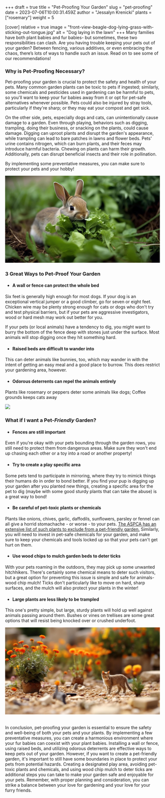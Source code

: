 +++
draft = true
title = "Pet-Proofing Your Garden"
slug = "pet-proofing"
date = 2023-07-06T10:00:31.459Z
author = "Jessalyn Krenicki"
plants = ["rosemary"]
weight = 5

[cover]
relative = true
image = "front-view-beagle-dog-lying-grass-with-sticking-out-tongue.jpg"
alt = "Dog laying in the lawn"
+++
Many families have both plant babies and fur babies- but sometimes, these two responsibilities can clash. Are you having trouble keeping your pets out of your garden? Between fencing, various additives, or even embracing the chaos, there’s lots of ways to handle such an issue. Read on to see some of our recommendations!

### Why is Pet-Proofing Necessary?

Pet-proofing your garden is crucial to protect the safety and health of your pets. Many common garden plants can be toxic to pets if ingested; similarly, some chemicals and pesticides used in gardening can be harmful to pets, so you'll want to keep your fur babies away from it or opt for pet-safe alternatives whenever possible. Pets could also be injured by stray tools, particularly if they're sharp; or they may eat your compost and get sick.

On the other side, pets, especially dogs and cats, can unintentionally cause damage to a garden. Even through playing, behaviors such as digging, trampling, doing their business, or snacking on the plants, could cause damage. Digging can uproot plants and disrupt the garden's appearance, while trampling can lead to bare patches in lawns and flower beds. Pets' urine contains nitrogen, which can burn plants, and their feces may introduce harmful bacteria. Chewing on plants can harm their growth. Additionally, pets can disrupt beneficial insects and their role in pollination.

By implementing some preventative measures, you can make sure to protect your pets and your hobby!

![](contented-rabbit-happily-munching-fresh-greens-ai-generated.jpg)

### 3 Great Ways to Pet-Proof Your Garden

* #### A wall or fence can protect the whole bed

Six feet is generally high enough for most dogs. If your dog is an exceptional vertical jumper or a good climber, go for seven or eight feet. Chicken wire may be plenty strong enough for cats or dogs who don't try and test physical barriers, but if your pets are aggressive investigators, wood or hard mesh may work out better for you.

If your pets (or local animals) have a tendency to dig, you might want to burry the bottom of the fence deep with stones just under the surface. Most animals will stop digging once they hit something hard.

* #### Raised beds are difficult to wander into

This can deter animals like bunnies, too, which may wander in with the intent of getting an easy meal and a good place to burrow. This does restrict your gardening area, however.

* #### Odorous deterrents can repel the animals entirely

Plants like rosemary or peppers deter some animals like dogs; Coffee grounds keeps cats away

![](whats-down-here-high-angle-shot-adorable-young-jack-russell-digging-hole-ground-outside.jpg)

### What if I want a Pet-*Friendly* Garden?

* #### Fences are still important

Even if you're okay with your pets bounding through the garden rows, you still need to protect them from dangerous areas. Make sure they won't end up chasing each other or a toy into a road or another property!

* #### Try to create a play specific area

Some pets tend to participate in mirroring, where they try to mimick things their humans do in order to bond better. If you find your pup is digging up your garden after you planted new things, creating a specific area for the pet to dig (maybe with some good sturdy plants that can take the abuse) is a great way to bond!

* #### Be careful of pet-toxic plants or chemicals

Plants like onions, chives, garlic, daffodils, sunflowers, parsley or fennel can all give a horrid stomachache - or worse - to your pets.  [The ASPCA has an extensive list of such plants to exclude from a pet-friendly garden.](https://www.aspca.org/pet-care/animal-poison-control/toxic-and-non-toxic-plants) Similarly, you will need to invest in pet-safe chemicals for your garden, and make sure to keep your chemicals and tools locked up so that your pets can't get hurt on them.

* #### Use wood chips to mulch garden beds to deter ticks

With your pets roaming in the outdoors, they may pick up some unwanted hitchhikers. There's certainly some chemical means to deter such visitors, but a great option for preventing this issue is simple and safe for animals- wood chip mulch! Ticks don't particularly like to move on hard, sharp surfaces, and the mulch will also protect your plants in the winter!

* #### Large plants are less likely to be trampled

This one's pretty simple, but large, sturdy plants will hold up well against animals passing around them. Bushes or vines on trellises are some great options that will resist being knocked over or crushed underfoot. 

![](cat-garden-with-flowers.jpg)

\
In conclusion, pet-proofing your garden is essential to ensure the safety and well-being of both your pets and your plants. By implementing a few preventative measures, you can create a harmonious environment where your fur babies can coexist with your plant babies. Installing a wall or fence, using raised beds, and utilizing odorous deterrents are effective ways to keep pets out of your garden. However, if you want to create a pet-friendly garden, it's important to still have some boundaries in place to protect your pets from potential hazards. Creating a designated play area, avoiding pet-toxic plants and chemicals, and using wood chip mulch to deter ticks are additional steps you can take to make your garden safe and enjoyable for your pets. Remember, with proper planning and consideration, you can strike a balance between your love for gardening and your love for your furry friends.